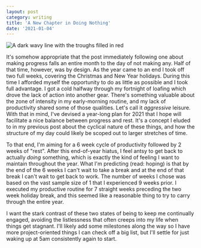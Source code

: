 ```yaml
---
layout: post
category: writing
title: 'A New Chapter in Doing Nothing'
date: '2021-01-04'
---
```


![A dark wavy line with the troughs filled in red](https://campbell17.s3.amazonaws.com/posts/chapter-rest.png)

It's somehow appropriate that the post immediately following one about making progress falls an entire month to the day of not making any. Half of that time, however, was by design. As the year came to an end I took off two full weeks, covering the Christmas and New Year holidays. During this time I afforded myself the opportunity to do as little as possible and I took full advantage. I got a cold halfway through my fortnight of loafing which drove the lack of action into another gear. There's something valuable about the zone of intensity in my early-morning routine, and my lack of productivity shared some of those qualities. Let's call it _aggressive_ leisure. With that in mind, I've devised a year-long plan for 2021 that I hope will facilitate a nice balance between progress and rest. It's a concept I eluded to in my previous post about the cyclical nature of these things, and how the structure of my day could likely be scoped out to larger stretches of time. 

<!--more-->

To that end, I'm aiming for a 6 week cycle of productivity followed by 2 weeks of "rest". After this end-of-year hiatus, I feel antsy to get back to actually _doing_ something, which is exactly the kind of feeling I want to maintain throughout the year. What I'm predicting (read: hoping) is that by the end of the 6 weeks I can't wait to take a break and at the end of that break I can't wait to get back to work. The number of weeks I chose was based on the vast sample size of 1 that I experienced 9 weeks prior. I executed my productive routine for 7 straight weeks preceding the two week holiday break, and this seemed like a reasonable thing to try to carry through the entire year. 

I want the stark contrast of these two states of being to keep me continually engaged, avoiding the listlessness that often creeps into my life when things get stagnant. I'll likely add some milestones along the way so I have more project-oriented things I can check off a big list, but I'll settle for just waking up at 5am consistently again to start.
